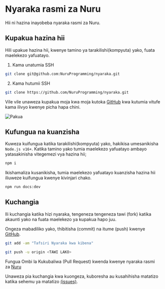 # Nyaraka rasmi za Nuru

Hii ni hazina inayobeba nyaraka rasmi za Nuru.

## Kupakua hazina hii

Hili upakue hazina hii, kwenye tamino ya tarakilishi(kompyuta) yako, fuata maelekezo yafuatayo.

1. Kama unatumia SSH

```bash
git clone git@github.com:NuruProgramming/nyaraka.git
```

2. Kama hutumii SSH

```bash
git clone https://github.com/NuruProgramming/nyaraka.git
```

Vile vile unaweza kupakua moja kwa moja kutoka [GitHub](https://github.com/NuruProgramming/nyaraka) kwa kutumia vitufe kama ilivyo kwenye picha hapa chini.

![Pakua](./images/gh.png)

## Kufungua na kuanzisha

Kuweza kuifungua katika tarakilishi(kompyuta) yako, hakikisa umesanikisha `Node.js v16+`. Katika tamino yako tumia maelekezo yafuatayo ambayo yatasakinisha vitegemezi vya hazina hii;

```bash
npm i
```

Ikishamaliza kusanikisha, tumia maelekezo yafuatayo kuanzisha hazina hii iliuweze kuifungua kwenye kivinjari chako.

```bash
npm run docs:dev
```

## Kuchangia

Ili kuchangia katika hizi nyaraka, tengeneza tengeneza tawi (fork) katika akaunti yako na fuata maelekezo ya kupakua hapo juu.

Ongeza mabadiliko yako, thibitisha (commit) na itume (push) kwenye [GitHub](https://github.com).

```bash
git add -am "Tafsiri Nyaraka kwa kibena"
```

```bash
git push -u origin <TAWI LAKO>
```

Fungua Ombi la Kukubaliwa (Pull Request) kwenda kwenye nyaraka rasmi za [Nuru](https://github.com/NuruProgramming/nyaraka)

Unaweza pia kuchangia kwa kuongeza, kuboresha au kusahihisha matatizo katika sehemu ya matatizo [(issues)](https://github.com/NuruProgramming/nyaraka/issues).
